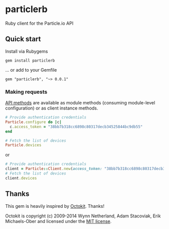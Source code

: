 # particlerb
Ruby client for the Particle.io API


## Quick start

Install via Rubygems

    gem install particlerb

... or add to your Gemfile

    gem "particlerb", "~> 0.0.1"


### Making requests

[API methods][] are available as module methods (consuming module-level
configuration) or as client instance methods.

```ruby
# Provide authentication credentials
Particle.configure do |c|
  c.access_token = "38bb7b318cc6898c80317decb34525844bc9db55"
end

# Fetch the list of devices
Particle.devices
```
or

```ruby
# Provide authentication credentials
client = Particle::Client.new(access_token: "38bb7b318cc6898c80317decb34525844bc9db55")
# Fetch the list of devices
client.devices
```

[API methods]: http://monkbroc.github.io/particlerb/method_list.html


## Thanks

This gem is heavily inspired by [Octokit][]. Thanks!

Octokit is copyright (c) 2009-2014 Wynn Netherland, Adam Stacoviak, Erik Michaels-Ober and licensed under the [MIT license][Octokit license].

[Octokit]: http://github.com/octokit/octokit.rb
[Octokit license]: https://github.com/octokit/octokit.rb/blob/master/LICENSE.md